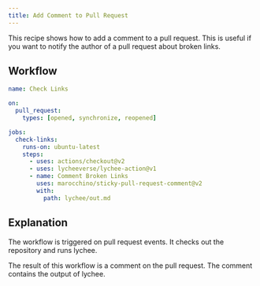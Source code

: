 ```yaml
---
title: Add Comment to Pull Request
---
```


This recipe shows how to add a comment to a pull request. This is useful if you
want to notify the author of a pull request about broken links.

## Workflow

```yaml
name: Check Links

on:
  pull_request:
    types: [opened, synchronize, reopened]

jobs:
  check-links:
    runs-on: ubuntu-latest
    steps:
      - uses: actions/checkout@v2
      - uses: lycheeverse/lychee-action@v1
      - name: Comment Broken Links
        uses: marocchino/sticky-pull-request-comment@v2
        with:
          path: lychee/out.md
```

## Explanation

The workflow is triggered on pull request events. It checks out the repository
and runs lychee.

The result of this workflow is a comment on the pull request. The comment
contains the output of lychee.
